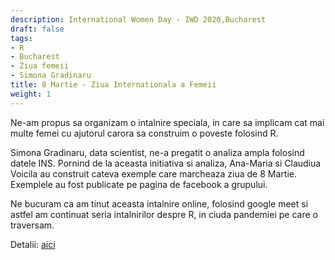 ```yaml
---
description: International Women Day - IWD 2020,Bucharest 
draft: false
tags:
- R
- Bucharest
- Ziua femeii
- Simona Gradinaru
title: 8 Martie - Ziua Internationala a Femeii
weight: 1
---
```


Ne-am propus sa organizam o intalnire speciala, in care sa implicam cat mai multe femei cu ajutorul carora sa construim o poveste folosind R.

Simona Gradinaru, data scientist, ne-a pregatit o analiza ampla folosind datele INS. Pornind de la aceasta initiativa si analiza, Ana-Maria si Claudiua Voicila au construit cateva exemple care marcheaza ziua de 8 Martie. Exemplele au fost publicate pe pagina de facebook a grupului.

Ne bucuram ca am tinut aceasta intalnire online, folosind google meet si astfel am continuat seria intalnirilor despre R, in ciuda pandemiei pe care o traversam.

Detalii: [aici](https://rladies-bucharest.github.io/iwd2020/portfolio/)